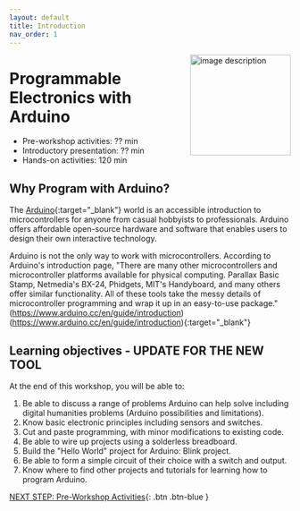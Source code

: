 ```yaml
---
layout: default
title: Introduction 
nav_order: 1
---
```

<img src="WORKSHOP-LOGO-HERE.png" alt="image description" style="float:right;width:180px;"> 

# Programmable Electronics with Arduino

- Pre-workshop activities: ?? min 
- Introductory presentation: ?? min
- Hands-on activities: 120 min

## Why Program with Arduino? 

The [Arduino](https://www.arduino.cc/){:target="_blank"} world is an accessible introduction to microcontrollers for anyone from casual hobbyists to professionals. Arduino offers affordable open-source hardware and software that enables users to design their own interactive technology.

Arduino is not the only way to work with microcontrollers. According to Arduino's introduction page, "There are many other microcontrollers and microcontroller platforms available for physical computing. Parallax Basic Stamp, Netmedia's BX-24, Phidgets, MIT's Handyboard, and many others offer similar functionality. All of these tools take the messy details of microcontroller programming and wrap it up in an easy-to-use package." (https://www.arduino.cc/en/guide/introduction)(https://www.arduino.cc/en/guide/introduction){:target="_blank"}

## Learning objectives - UPDATE FOR THE NEW TOOL

At the end of this workshop, you will be able to:

1. Be able to discuss a range of problems Arduino can help solve including digital humanities problems (Arduino possibilities and limitations).
2. Know basic electronic principles including sensors and switches.
3. Cut and paste programming, with minor modifications to existing code.
4. Be able to wire up projects using a solderless breadboard.
5. Build the "Hello World" project for Arduino: Blink project.
6. Be able to form a simple circuit of their choice with a switch and output.
7. Know where to find other projects and tutorials for learning how to program Arduino.
 
[NEXT STEP: Pre-Workshop Activities](pre-workshop.html){: .btn .btn-blue }
